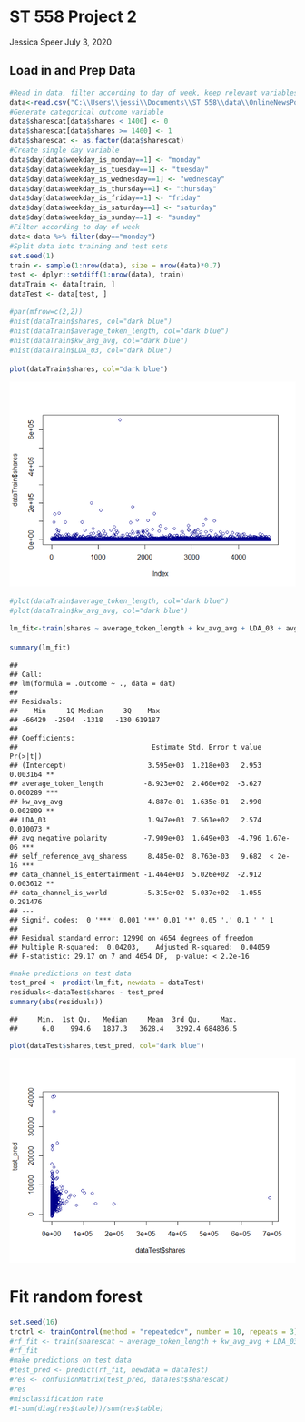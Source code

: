 ST 558 Project 2
================
Jessica Speer
July 3, 2020

Load in and Prep Data
---------------------

``` r
#Read in data, filter according to day of week, keep relevant variables
data<-read.csv("C:\\Users\\jessi\\Documents\\ST 558\\data\\OnlineNewsPopularity.csv", header=T)
#Generate categorical outcome variable
data$sharescat[data$shares < 1400] <- 0
data$sharescat[data$shares >= 1400] <- 1
data$sharescat <- as.factor(data$sharescat)
#Create single day variable
data$day[data$weekday_is_monday==1] <- "monday"
data$day[data$weekday_is_tuesday==1] <- "tuesday"
data$day[data$weekday_is_wednesday==1] <- "wednesday"
data$day[data$weekday_is_thursday==1] <- "thursday"
data$day[data$weekday_is_friday==1] <- "friday"
data$day[data$weekday_is_saturday==1] <- "saturday"
data$day[data$weekday_is_sunday==1] <- "sunday"
#Filter according to day of week
data<-data %>% filter(day=="monday")
#Split data into training and test sets
set.seed(1)
train <- sample(1:nrow(data), size = nrow(data)*0.7)
test <- dplyr::setdiff(1:nrow(data), train)
dataTrain <- data[train, ]
dataTest <- data[test, ]
```

``` r
#par(mfrow=c(2,2))
#hist(dataTrain$shares, col="dark blue")
#hist(dataTrain$average_token_length, col="dark blue")
#hist(dataTrain$kw_avg_avg, col="dark blue")
#hist(dataTrain$LDA_03, col="dark blue")

plot(dataTrain$shares, col="dark blue")
```

![](monday_files/figure-markdown_github/unnamed-chunk-5-1.png)

``` r
#plot(dataTrain$average_token_length, col="dark blue")
#plot(dataTrain$kw_avg_avg, col="dark blue")
```

``` r
lm_fit<-train(shares ~ average_token_length + kw_avg_avg + LDA_03 + avg_negative_polarity + self_reference_avg_sharess + data_channel_is_entertainment + data_channel_is_world, data=dataTrain, method="lm")

summary(lm_fit)
```

    ## 
    ## Call:
    ## lm(formula = .outcome ~ ., data = dat)
    ## 
    ## Residuals:
    ##    Min     1Q Median     3Q    Max 
    ## -66429  -2504  -1318   -130 619187 
    ## 
    ## Coefficients:
    ##                                 Estimate Std. Error t value Pr(>|t|)    
    ## (Intercept)                    3.595e+03  1.218e+03   2.953 0.003164 ** 
    ## average_token_length          -8.923e+02  2.460e+02  -3.627 0.000289 ***
    ## kw_avg_avg                     4.887e-01  1.635e-01   2.990 0.002809 ** 
    ## LDA_03                         1.947e+03  7.561e+02   2.574 0.010073 *  
    ## avg_negative_polarity         -7.909e+03  1.649e+03  -4.796 1.67e-06 ***
    ## self_reference_avg_sharess     8.485e-02  8.763e-03   9.682  < 2e-16 ***
    ## data_channel_is_entertainment -1.464e+03  5.026e+02  -2.912 0.003612 ** 
    ## data_channel_is_world         -5.315e+02  5.037e+02  -1.055 0.291476    
    ## ---
    ## Signif. codes:  0 '***' 0.001 '**' 0.01 '*' 0.05 '.' 0.1 ' ' 1
    ## 
    ## Residual standard error: 12990 on 4654 degrees of freedom
    ## Multiple R-squared:  0.04203,    Adjusted R-squared:  0.04059 
    ## F-statistic: 29.17 on 7 and 4654 DF,  p-value: < 2.2e-16

``` r
#make predictions on test data
test_pred <- predict(lm_fit, newdata = dataTest)
residuals<-dataTest$shares - test_pred
summary(abs(residuals))
```

    ##     Min.  1st Qu.   Median     Mean  3rd Qu.     Max. 
    ##      6.0    994.6   1837.3   3628.4   3292.4 684836.5

``` r
plot(dataTest$shares,test_pred, col="dark blue")
```

![](monday_files/figure-markdown_github/unnamed-chunk-6-1.png)

Fit random forest
=================

``` r
set.seed(16)
trctrl <- trainControl(method = "repeatedcv", number = 10, repeats = 3)
#rf_fit <- train(sharescat ~ average_token_length + kw_avg_avg + LDA_03 + avg_negative_polarity + self_reference_avg_sharess + data_channel_is_entertainment + data_channel_is_world, data = dataTrain, method = "rf", trControl=trctrl, preProcess = c("center", "scale"))
#rf_fit
#make predictions on test data
#test_pred <- predict(rf_fit, newdata = dataTest)
#res <- confusionMatrix(test_pred, dataTest$sharescat)
#res
#misclassification rate
#1-sum(diag(res$table))/sum(res$table)
```
